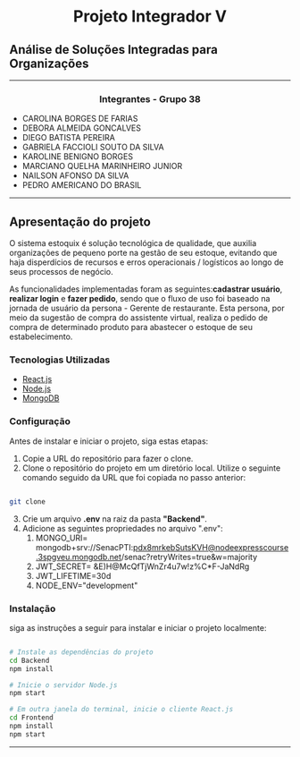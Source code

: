 <center>

# Projeto Integrador V

</center>

## Análise de Soluções Integradas para Organizações

---

<center>

### Integrantes - Grupo 38

</center>


- CAROLINA BORGES DE FARIAS
- DEBORA ALMEIDA GONCALVES
- DIEGO BATISTA PEREIRA
- GABRIELA FACCIOLI SOUTO DA SILVA
- KAROLINE BENIGNO BORGES
- MARCIANO QUELHA MARINHEIRO JUNIOR
- NAILSON AFONSO DA SILVA
- PEDRO AMERICANO DO BRASIL

---

## Apresentação do projeto

O sistema estoquix é solução tecnológica de qualidade, que auxilia organizações de pequeno porte na gestão de seu estoque, evitando que haja disperdícios de recursos e erros operacionais / logísticos ao longo de seus processos de negócio.

As funcionalidades implementadas foram as seguintes:**cadastrar usuário**, **realizar login** e **fazer pedido**, sendo que o fluxo de uso foi baseado na jornada de usuário da persona - Gerente de restaurante. Esta persona, por meio da sugestão de compra do assistente virtual, realiza o pedido de compra de determinado produto para abastecer o estoque de seu estabelecimento.

### Tecnologias Utilizadas

- [React.js](https://reactjs.org/)
- [Node.js](https://nodejs.org/)
- [MongoDB](https://www.mongodb.com/)

### Configuração

Antes de instalar e iniciar o projeto, siga estas etapas:

1. Copie a URL do repositório para fazer o clone.
2. Clone o repositório do projeto em um diretório local. Utilize o seguinte comando seguido da URL que foi copiada no passo anterior:

```bash

git clone

```

3. Crie um arquivo **.env** na raiz da pasta **"Backend"**.
4. Adicione as seguintes propriedades no arquivo ".env":
   1. MONGO_URI= mongodb+srv://SenacPTI:pdx8mrkebSutsKVH@nodeexpresscourse.3spgveu.mongodb.net/senac?retryWrites=true&w=majority
   2. JWT_SECRET= &E)H@McQfTjWnZr4u7w!z%C*F-JaNdRg
   3. JWT_LIFETIME=30d
   4. NODE_ENV="development"

### Instalação

siga as instruções a seguir para instalar e iniciar o projeto localmente:

```bash

# Instale as dependências do projeto
cd Backend
npm install

# Inicie o servidor Node.js
npm start

# Em outra janela do terminal, inicie o cliente React.js
cd Frontend
npm install
npm start

```

---
